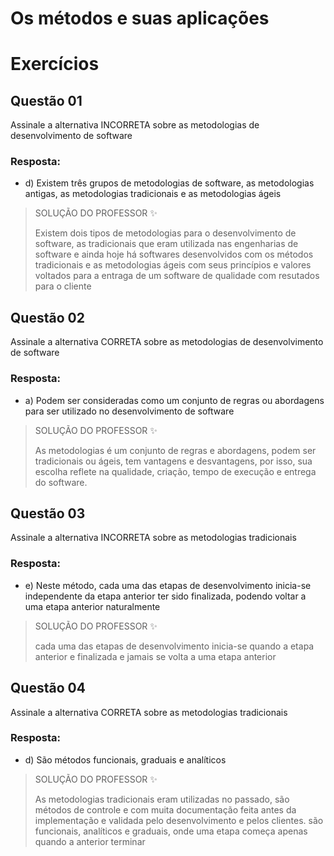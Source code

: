 # Os métodos e suas aplicações

# Exercícios


## Questão 01
Assinale a alternativa INCORRETA sobre as metodologias de desenvolvimento de software

### Resposta:
- d) Existem três grupos de metodologias de software, as metodologias antigas, as metodologias tradicionais e as metodologias ágeis

> SOLUÇÃO DO PROFESSOR ✨
>
> Existem dois tipos de metodologias para o desenvolvimento de software, as tradicionais que eram utilizada nas engenharias de software e ainda hoje há softwares desenvolvidos com os métodos tradicionais e as metodologias ágeis com seus princípios e valores voltados para a entraga de um software de qualidade com resutados para o cliente


## Questão 02
Assinale a alternativa CORRETA sobre as metodologias de desenvolvimento de software

### Resposta:
- a) Podem ser consideradas como um conjunto de regras ou abordagens para ser utilizado no desenvolvimento de software

> SOLUÇÃO DO PROFESSOR ✨
>
> As metodologias é um conjunto de regras e abordagens, podem ser tradicionais ou ágeis, tem vantagens e desvantagens, por isso, sua escolha reflete na qualidade, criação, tempo de execução e entrega do software.


## Questão 03
Assinale a alternativa INCORRETA sobre as metodologias tradicionais

### Resposta:
- e) Neste método, cada uma das etapas de desenvolvimento inicia-se independente da etapa anterior ter sido finalizada, podendo voltar a uma etapa anterior naturalmente

> SOLUÇÃO DO PROFESSOR ✨
>
> cada uma das etapas de desenvolvimento inicia-se quando a etapa anterior e finalizada e jamais se volta a uma etapa anterior


## Questão 04
Assinale a alternativa CORRETA sobre as metodologias tradicionais

### Resposta:
- d) São métodos funcionais, graduais e analíticos

> SOLUÇÃO DO PROFESSOR ✨
>
> As metodologias tradicionais eram utilizadas no passado, são métodos de controle e com muita documentação feita antes da implementação e validada pelo desenvolvimento e pelos clientes. são funcionais, analíticos e graduais, onde uma etapa começa apenas quando a anterior terminar

